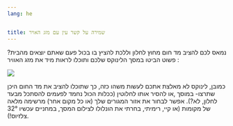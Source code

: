 ```yaml
---
lang: he


title: שמירה על קשר עין עם מזג האויר
---
```


‏נמאס לכם להציב מד חום מחוץ לחלון וללכת להציץ בו בכול פעם שאתם יוצאים מהבית? פשוט הביטו במסך הלינוקס שלכם ותוכלו לראות מיד את מזג האוויר :

<img src="Images/weather.png" />

‏כמובן, לינוקס לא מאלצת אתכם לעשות משהו כזה, כך שתוכלו להציב את מד החום היכן שתרצו- במוסך ,או להסיר אותו לחלוטין (ככלות הכול נחמד לפעמים להסתכל מבעד לחלון, לא?). אפשר לבחור את
אזור המגורים שלך (או כל מקום אחר) מרשימה מלאה של מקומות (או קיי, רימיתי, בחרתי את הונלולו לצילום המסך, במחניים עכשיו 32° צלזיוס!).





